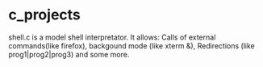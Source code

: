 # c_projects
shell.c is a model shell interpretator. It allows: Calls of external commands(like firefox), backgound mode (like xterm &), Redirections (like prog1|prog2|prog3) and some more.
